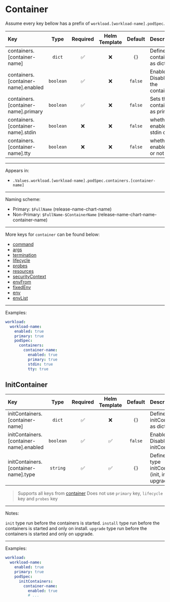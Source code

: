# Container

Assume every key bellow has a prefix of `workload.[workload-name].podSpec`.

| Key                                 |   Type    | Required | Helm Template | Default | Description                       |
| :---------------------------------- | :-------: | :------: | :-----------: | :-----: | :-------------------------------- |
| containers.[container-name]         |  `dict`   |    ✅    |      ❌       |  `{}`   | Define the container as dict      |
| containers.[container-name].enabled | `boolean` |    ✅    |      ❌       | `false` | Enables or Disables the container |
| containers.[container-name].primary | `boolean` |    ✅    |      ❌       | `false` | Sets the container as primary     |
| containers.[container-name].stdin   | `boolean` |    ❌    |      ❌       | `false` | whether to enable stdin or not    |
| containers.[container-name].tty     | `boolean` |    ❌    |      ❌       | `false` | whether to enable tty or not      |

---

Appears in:

- `.Values.workload.[workload-name].podSpec.containers.[container-name]`

---

Naming scheme:

- Primary: `$FullName` (release-name-chart-name)
- Non-Primary: `$FullName-$ContainerName` (release-name-chart-name-container-name)

---

More keys for `container` can be found below:

- [command](command.md)
- [args](args.md)
- [termination](termination.md)
- [lifecycle](lifecycle.md)
- [probes](probes.md)
- [resources](resources.md)
- [securityContext](securityContext.md)
- [envFrom](envFrom.md)
- [fixedEnv](fixedEnv.md)
- [env](env.md)
- [envList](envList.md)

---

Examples:

```yaml
workload:
  workload-name:
    enabled: true
    primary: true
    podSpec:
      containers:
        container-name:
          enabled: true
          primary: true
          stdin: true
          tty: true
```

## InitContainer

| Key                                     |   Type    | Required | Helm Template | Default | Description                                            |
| :-------------------------------------- | :-------: | :------: | :-----------: | :-----: | :----------------------------------------------------- |
| initContainers.[container-name]         |  `dict`   |    ✅    |      ❌       |  `{}`   | Define the initContainer as dict                       |
| initContainers.[container-name].enabled | `boolean` |    ✅    |      ✅       | `false` | Enables or Disables the initContainer                      |
| initContainers.[container-name].type    | `string`  |    ✅    |      ✅       |  `{}`   | Define the type initContainer (init, install, upgrade) |

> Supports all keys from [container](container.md)
> Does not use `primary` key, `lifecycle` key and `probes` key

---

Notes:

`init` type run before the containers is started.
`install` type run before the containers is started and only on install.
`upgrade` type run before the containers is started and only on upgrade.

---

Examples:

```yaml
workload:
  workload-name:
    enabled: true
    primary: true
    podSpec:
      initContainers:
        container-name:
          enabled: true
          # ...
```
